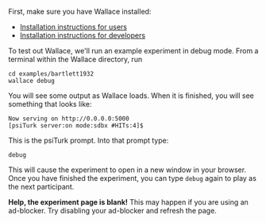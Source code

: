 First, make sure you have Wallace installed:

* [Installation instructions for users](Installing-Wallace-(for-users).md)
* [Installation instructions for developers](Developing-Wallace-(setup-guide).md)

To test out Wallace, we'll run an example experiment in debug mode. From a terminal within the Wallace directory, run

```
cd examples/bartlett1932
wallace debug
```

You will see some output as Wallace loads. When it is finished, you will see something that looks like:

```
Now serving on http://0.0.0.0:5000
[psiTurk server:on mode:sdbx #HITs:4]$
```

This is the psiTurk prompt. Into that prompt type:

```
debug
```

This will cause the experiment to open in a new window in your browser. Once you have finished the experiment, you can type `debug` again to play as the next participant.

**Help, the experiment page is blank!** This may happen if you are using an ad-blocker. Try disabling your ad-blocker and refresh the page.
